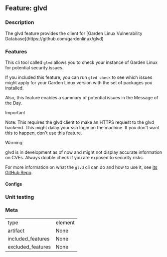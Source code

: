 ## Feature: glvd
### Description
<website-feature>
The glvd feature provides the client for [Garden Linux Vulnerability Database](https://github.com/gardenlinux/glvd)
</website-feature>

### Features

This cli tool called `glvd` allows you to check your instance of Garden Linux for potential security issues.

If you included this feature, you can run `glvd check` to see which issues might apply for your Garden Linux version with the set of packages you installed.

Also, this feature enables a summary of potential issues in the Message of the Day.

> [!IMPORTANT]  
> Note: This requires the glvd client to make an HTTPS request to the glvd backend.
> This might dalay your ssh login on the machine.
> If you don't want this to happen, don't use this feature.

> [!WARNING] 
> glvd is in development as of now and might not display accurate information on CVEs.
> Always double check if you are exposed to security risks.

For more information on what the `glvd` cli can do and how to use it, see [its GitHub Repo](https://github.com/gardenlinux/package-glvd).

#### Configs

### Unit testing

### Meta
|||
|---|---|
|type|element|
|artifact|None|
|included_features|None|
|excluded_features|None|
